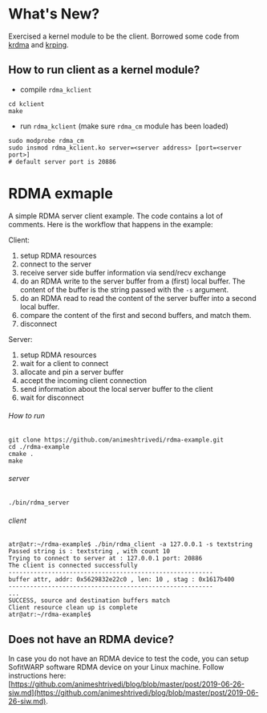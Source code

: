 # What's New?

Exercised a kernel module to be the client. Borrowed some code from [krdma](https://github.com/snake0/krdma) and [krping](https://github.com/larrystevenwise/krping).

## How to run client as a kernel module?

* compile `rdma_kclient`
```
cd kclient
make
```

* run `rdma_kclient` (make sure `rdma_cm` module has been loaded)
```
sudo modprobe rdma_cm
sudo insmod rdma_kclient.ko server=<server address> [port=<server port>]
# default server port is 20886
```

# RDMA exmaple

A simple RDMA server client example. The code contains a lot of comments. Here is the workflow that happens in the example: 

Client: 
  1. setup RDMA resources   
  2. connect to the server 
  3. receive server side buffer information via send/recv exchange 
  4. do an RDMA write to the server buffer from a (first) local buffer. The content of the buffer is the string passed with the `-s` argument. 
  5. do an RDMA read to read the content of the server buffer into a second local buffer. 
  6. compare the content of the first and second buffers, and match them. 
  7. disconnect 

Server: 
  1. setup RDMA resources 
  2. wait for a client to connect 
  3. allocate and pin a server buffer
  4. accept the incoming client connection 
  5. send information about the local server buffer to the client 
  6. wait for disconnect

###### How to run      
```text
git clone https://github.com/animeshtrivedi/rdma-example.git
cd ./rdma-example
cmake .
make
``` 
 
###### server
```text
./bin/rdma_server
```
###### client
```text
atr@atr:~/rdma-example$ ./bin/rdma_client -a 127.0.0.1 -s textstring 
Passed string is : textstring , with count 10 
Trying to connect to server at : 127.0.0.1 port: 20886 
The client is connected successfully 
---------------------------------------------------------
buffer attr, addr: 0x5629832e22c0 , len: 10 , stag : 0x1617b400 
---------------------------------------------------------
...
SUCCESS, source and destination buffers match 
Client resource clean up is complete 
atr@atr:~/rdma-example$ 

```

## Does not have an RDMA device?
In case you do not have an RDMA device to test the code, you can setup SofitWARP software RDMA device on your Linux machine. Follow instructions here: [https://github.com/animeshtrivedi/blog/blob/master/post/2019-06-26-siw.md](https://github.com/animeshtrivedi/blog/blob/master/post/2019-06-26-siw.md).
